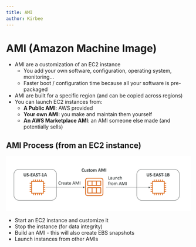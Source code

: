 ```yaml
---
title: AMI
author: Kirbee
---
```

# AMI (Amazon Machine Image)
- AMI are a customization of an EC2 instance
    - You add your own software, configuration, operating system, monitoring...
    - Faster boot / configuration time because all your software is pre-packaged
- AMI are built for a specific region (and can be copied across regions)
- You can launch EC2 instances from:
    - **A Public AMI**: AWS provided
    - **Your own AMI**: you make and maintain them yourself
    - **An AWS Marketplace AMl**: an AMI someone else made (and potentially sells)

## AMI Process (from an EC2 instance)
![img.png](AMI.png)
- Start an EC2 instance and customize it
- Stop the instance (for data integrity)
- Build an AMI - this will also create EBS snapshots
- Launch instances from other AMIs